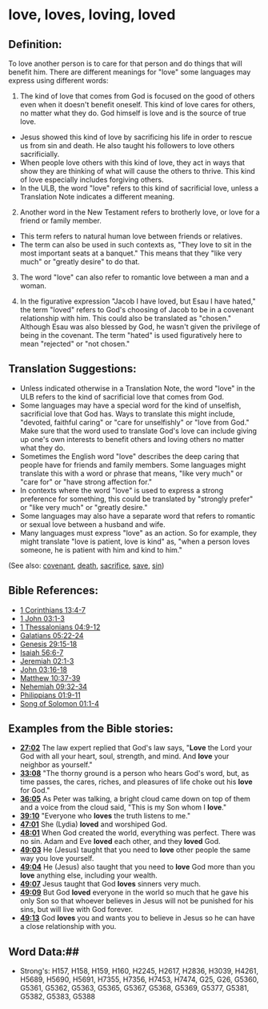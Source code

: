 # love, loves, loving, loved #

## Definition: ##

To love another person is to care for that person and do things that will benefit him. There are different meanings for "love"  some languages may express using different words:

1. The kind of love that comes from God is focused on the good of others even when it doesn't benefit oneself. This kind of love cares for others, no matter what they do. God himself is love and is the source of true love.

* Jesus showed this kind of love by sacrificing his life in order to rescue us from sin and death. He also taught his followers to love others sacrificially.
* When people love others with this kind of love, they act in ways that show they are thinking of what will cause the others to thrive. This kind of love especially includes forgiving others.
* In the ULB, the word "love" refers to this kind of sacrificial love, unless a Translation Note indicates a different meaning.

2. Another word in the New Testament refers to brotherly love, or love for a friend or family member.

* This term refers to natural human love between friends or relatives.
* The term can also be used in such contexts as, "They love to sit in the most important seats at a banquet." This means that they "like very much" or "greatly desire" to do that.

3. The word "love" can also refer to romantic love between a man and a woman.

4. In the figurative expression "Jacob I have loved, but Esau I have hated," the term "loved" refers to God's choosing of Jacob to be in a covenant relationship with him. This could also be translated as "chosen." Although Esau was also blessed by God, he wasn't given the privilege of being in the covenant. The term "hated" is used figuratively here to mean "rejected" or "not chosen."

## Translation Suggestions: ##

* Unless indicated otherwise in a Translation Note, the word "love" in the ULB refers to the kind of sacrificial love that comes from God.
* Some languages may have a special word for the kind of unselfish, sacrificial love that God has. Ways to translate this might include, "devoted, faithful caring" or "care for unselfishly" or "love from God." Make sure that the word used to translate God's love can include giving up one's own interests to benefit others and loving others no matter what they do.
* Sometimes the English word "love" describes the deep caring that people have for friends and family members. Some languages might translate this with a word or phrase that means, "like very much" or "care for" or "have strong affection for."
* In contexts where the word "love" is used to express a strong preference for something, this could be translated by "strongly prefer" or "like very much" or "greatly desire."
* Some languages may also have a separate word that refers to romantic or sexual love between a husband and wife.
* Many languages must express "love" as an action. So for example, they might translate "love is patient, love is kind" as, "when a person loves someone, he is patient with him and kind to him."

(See also: [covenant](../kt/covenant.md), [death](../kt/death.md), [sacrifice](../other/sacrifice.md), [save](../kt/save.md), [sin](../kt/sin.md))

## Bible References: ##

* [1 Corinthians 13:4-7](rc://en/tn/help/1co/13/04)
* [1 John 03:1-3](rc://en/tn/help/1jn/03/01)
* [1 Thessalonians 04:9-12](rc://en/tn/help/1th/04/09)
* [Galatians 05:22-24](rc://en/tn/help/gal/05/22)
* [Genesis 29:15-18](rc://en/tn/help/gen/29/15)
* [Isaiah 56:6-7](rc://en/tn/help/isa/56/06)
* [Jeremiah 02:1-3](rc://en/tn/help/jer/02/01)
* [John 03:16-18](rc://en/tn/help/jhn/03/16)
* [Matthew 10:37-39](rc://en/tn/help/mat/10/37)
* [Nehemiah 09:32-34](rc://en/tn/help/neh/09/32)
* [Philippians 01:9-11](rc://en/tn/help/php/01/09)
* [Song of Solomon 01:1-4](rc://en/tn/help/sng/01/01)

## Examples from the Bible stories: ##

* __[27:02](rc://en/tn/help/obs/27/02)__ The law expert replied that God's law says, "__Love__  the Lord your God with all your heart, soul, strength, and mind. And __love__  your neighbor as yourself."
* __[33:08](rc://en/tn/help/obs/33/08)__ "The thorny ground is a person who hears God's word, but, as time passes, the cares, riches, and pleasures of life choke out his __love__  for God."
* __[36:05](rc://en/tn/help/obs/36/05)__ As Peter was talking, a bright cloud came down on top of them and a voice from the cloud said, "This is my Son whom I __love__."
* __[39:10](rc://en/tn/help/obs/39/10)__ "Everyone who __loves__  the truth listens to me."
* __[47:01](rc://en/tn/help/obs/47/01)__ She (Lydia) __loved__  and worshiped God.
* __[48:01](rc://en/tn/help/obs/48/01)__ When God created the world, everything was perfect. There was no sin. Adam and Eve __loved__  each other, and they __loved__  God.
* __[49:03](rc://en/tn/help/obs/49/03)__ He (Jesus) taught that you need to __love__  other people the same way you love yourself.
* __[49:04](rc://en/tn/help/obs/49/04)__ He (Jesus) also taught that you need to __love__  God more than you __love__  anything else, including your wealth.
* __[49:07](rc://en/tn/help/obs/49/07)__ Jesus taught that God __loves__  sinners very much.
* __[49:09](rc://en/tn/help/obs/49/09)__ But God __loved__  everyone in the world so much that he gave his only Son so that whoever believes in Jesus will not be punished for his sins, but will live with God forever.
* __[49:13](rc://en/tn/help/obs/49/13)__ God __loves__  you and wants you to believe in Jesus so he can have a close relationship with you.


## Word Data:##

* Strong's: H157, H158, H159, H160, H2245, H2617, H2836, H3039, H4261, H5689, H5690, H5691, H7355, H7356, H7453, H7474, G25, G26, G5360, G5361, G5362, G5363, G5365, G5367, G5368, G5369, G5377, G5381, G5382, G5383, G5388


